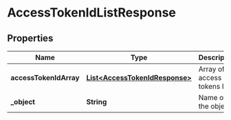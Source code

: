 

# AccessTokenIdListResponse


## Properties

| Name | Type | Description | Notes |
|------------ | ------------- | ------------- | -------------|
|**accessTokenIdArray** | [**List&lt;AccessTokenIdResponse&gt;**](AccessTokenIdResponse.md) | Array of access tokens Id. |  |
|**_object** | **String** | Name of the object. |  |



